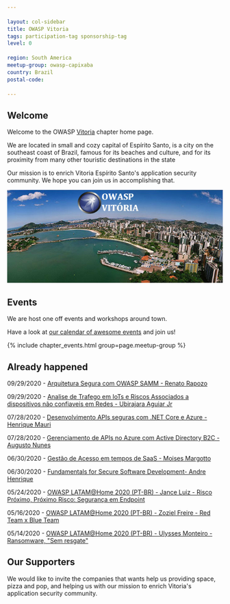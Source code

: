 ```yaml
---

layout: col-sidebar
title: OWASP Vitoria
tags: participation-tag sponsorship-tag
level: 0

region: South America
meetup-group: owasp-capixaba
country: Brazil
postal-code: 

---
```


## Welcome
Welcome to the OWASP
[Vitoria](https://en.wikipedia.org/wiki/Vit%C3%B3ria,_Esp%C3%ADrito_Santo) chapter home page.

We are located in small and cozy capital of Espírito Santo, is a city on the southeast coast of Brazil, famous for its beaches and culture, and for its proximity from many other touristic destinations in the state

Our mission is to enrich Vitoria Espírito Santo's application security community. We
hope you can join us in accomplishing that.

![Vitoria, ES](assets/images/Owaspvitoria02.jpg)

## Events

We are host one off events and workshops around town.

Have a look at [our calendar of awesome
events](https://linktr.ee/owaspvix) and join us\!

{% include chapter_events.html group=page.meetup-group %}

## Already happened

09/29/2020 - [Arquitetura Segura com OWASP SAMM - Renato Rapozo](https://www.youtube.com/watch?v=X79awOv650A) 

09/29/2020 - [Analise de Trafego em IoTs e Riscos Associados a dispositivos não confiaveis em Redes - Ubirajara Aguiar Jr](https://www.youtube.com/watch?v=X79awOv650A) 

07/28/2020 - [Desenvolvimento APIs seguras com .NET Core e Azure - Henrique Mauri](https://www.youtube.com/watch?v=LG3PznUUJsQ) 

07/28/2020 - [Gerenciamento de APIs no Azure com Active Directory B2C - Augusto Nunes](https://www.youtube.com/watch?v=LG3PznUUJsQ)

06/30/2020 - [Gestão de Acesso em tempos de SaaS - Moises Margotto](https://www.youtube.com/watch?v=ECU5sW48svw)

06/30/2020 - [Fundamentals for Secure Software Development- Andre Henrique](https://www.youtube.com/watch?v=ECU5sW48svw) 

05/24/2020 - [OWASP LATAM@Home 2020 (PT-BR) - Jance Luiz - Risco Próximo, Próximo Risco: Segurança em Endpoint](https://www.youtube.com/watch?v=JABMvGU7swU&ab_channel=OWASPLATAM)

05/16/2020 - [OWASP LATAM@Home 2020 (PT-BR) - Zoziel Freire - Red Team x Blue Team](https://www.youtube.com/watch?v=FTDuadD6bTg&ab_channel=OWASPLATAM)

05/14/2020 - [OWASP LATAM@Home 2020 (PT-BR) - Ulysses Monteiro - Ransomware, "Sem resgate"](https://www.youtube.com/watch?v=hHyQ92jmTRo&ab_channel=OWASPLATAM)


## Our Supporters

We would like to invite the companies that wants help us providing 
space, pizza and pop, and helping us with our mission to enrich
Vitoria's application security community.
